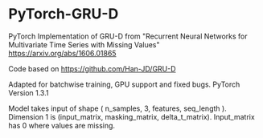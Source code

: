 # PyTorch-GRU-D
PyTorch Implementation of GRU-D from "Recurrent Neural Networks for Multivariate Time Series with Missing Values" https://arxiv.org/abs/1606.01865

Code based on
https://github.com/Han-JD/GRU-D

Adapted for batchwise training, GPU support and fixed bugs.
PyTorch Version 1.3.1

Model takes input of shape ( n_samples, 3, features, seq_length ).
Dimension 1 is (input_matrix, masking_matrix, delta_t_matrix). Input_matrix has 0 where values are missing.
